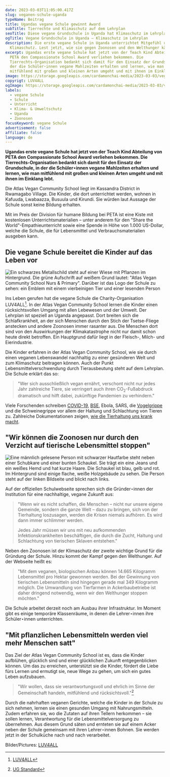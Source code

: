 ```yaml
---
date: 2023-03-03T11:05:00.417Z
slug: veganen-schule-uganda
typeName: Beitrag
title: Ugandas vegane Schule gewinnt Award
subTitle: Tierrechte und Klimaschutz auf dem Lehrplan
seoTitle: Diese vegane Grundschule in Uganda hat Klimaschutz im Lehrplan
ogTitle: Vegane Grundschule in Uganda – Klimaschutz im Lehrplan
description: Die erste vegane Schule in Uganda unterrichtet Mitgefühl und
  Klimaschutz. Lest jetzt, wie sie gegen Zoonosen und den Welthunger kämpft.
excerpt: Ugandas erste vegane Schule hat jetzt von der Teach Kind Abteilung von
  PETA den Compassionate School Award verliehen bekommen. Die
  Tierrechts-Organisation bedankt sich damit für den Einsatz der Grundschule, in
  der die Schüler⋆innen vegane Mahlzeiten erhalten und lernen, wie man
  mitfühlend mit großen und kleinen Arten umgeht und mit ihnen im Einklang lebt.
image: https://storage.googleapis.com/cardamonchai-media/2023-03-03/vegane-schule-luv4all-jpg-imagine-a8b8c8_887456_1024_768/640.webp
copyrigt: LUV4ALL
ogImage: https://storage.googleapis.com/cardamonchai-media/2023-03-03/vegane-schule-luv4all-og-jpg-imagine-d8d8d8_726951_1200_628/640.webp
labels:
  - vegane Schule
  - Schule
  - Unterricht
  - Klima- & Umweltschutz
  - Uganda
  - Zoonosen
focusKeyword: vegane Schule
advertisement: false
affiliate: false
language: de
---
```

**Ugandas erste vegane Schule hat jetzt von der Teach Kind Abteilung von PETA den Compassionate School Award verliehen bekommen. Die Tierrechts-Organisation bedankt sich damit für den Einsatz der Grundschule, in der die Schüler⋆innen vegane Mahlzeiten erhalten und lernen, wie man mitfühlend mit großen und kleinen Arten umgeht und mit ihnen im Einklang lebt.**

Die Atlas Vegan Community School liegt im Kassandra District in Rwamagabo Village. Die Kinder, die dort unterrichtet werden, wohnen in Kafuuda, Lwabaazza, Busuula und Kirundi. Sie würden laut Aussage der Schule sonst keine Bildung erhalten.

Mit im Preis der Division für humane Bildung bei PETA ist eine Kiste mit kostenlosen Unterrichtsmaterialien – unter anderem für den "Share the World"-Empathieunterricht sowie eine Spende in Höhe von 1.000 US-Dollar, welche die Schule, die für Lebensmittel und Verbrauchsmaterialien ausgeben kann.

## Die vegane Schule bereitet die Kinder auf das Leben vor

![Ein schwarzes Metallschild steht auf einer Wiese mit Pflanzen im Hintergrund. Die grüne Aufschrift auf weißem Grund lautet: "Atlas Vegan Community School Nurs & Primary". Darüber ist das Logo der Schule zu sehen: ein Emblem mit einem vierbeinigen Tier und einer lesenden Person](https://storage.googleapis.com/cardamonchai-media/2023-03-03/vegane-schule-luv4all-2-jpg-imagine-d8d8d8_656756_1024_768/640.webp "Die vegane Schule bereitet die Kinder auf das Leben vor. Bild/Picture LUV4ALL")

Ins Leben gerufen hat die vegane Schule die Charity-Organisation LUV4ALL[^1]. In der Atlas Vegan Community School lernen die Kinder einen rücksichtsvollen Umgang mit allen Lebewesen und der Umwelt. Der Lehrplan ist speziell an Uganda angepasst. Dort breiten sich die Schlafkrankheit, an der sich Menschen durch den Stich der Tsetse-Fliege anstecken und andere Zoonosen immer rasanter aus. Die Menschen dort sind von den Auswirkungen der Klimakatastrophe nicht nur damit schon heute direkt betroffen. Ein Hauptgrund dafür liegt in der Fleisch-, Milch- und Eierindustrie.

Die Kinder erfahren in der Atlas Vegan Community School, wie sie  durch einen veganen Lebenswandel nachhaltig zu einer gesünderen Welt und zum Klimaschutz beitragen können. Auch der Punkt Lebensmittelverschwendung durch Tierausbeutung steht auf dem Lehrplan. Die Schule erklärt das so:

> "Wer sich ausschließlich vegan ernährt, verschont nicht nur jedes Jahr zahlreiche Tiere, sie verringert auch ihren CO<sub>2</sub>-Fußabdruck dramatisch und hilft dabei, zukünftige Pandemien zu verhindern."

Viele Forschenden schreiben [COVID-19](/2020/04/inger-andersen-un-covid-19/), [BSE](/2021/10/rinderwahnsinn/), Ebola, SARS, die [Vogelgrippe](/2021/06/vogelgrippe-h10n3-bei-menschen/) und die Schweinegrippe vor allem der Haltung und Schlachtung von Tieren zu. Zahlreiche Dokumentationen zeigen, [wie die Tierhaltung uns krank macht](/2020/08/the-end-of-medicine/).

## "Wir können die Zoonosen nur durch den Verzicht auf tierische Lebensmittel stoppen"

![Eine männlich gelesene Person mit schwarzer Hautfarbe steht neben einer Schubkare und einer bunten Schaukel. Sie trägt ein eine Jeans und ein weißes Hemd und hat kurze Haare. Die Schaukel ist blau, gelb und rot. Im Hintergrund sind einige flache, weiße Holzgebäude zu sehen. Die Person steht auf der linken Bildseite und blickt nach links.](https://storage.googleapis.com/cardamonchai-media/2023-03-03/vegane-schule-luv4all-1-jpg-imagine-080808_72664d_1024_768/640.webp "Die vegane Schule befindet sich im Aufbau. Bild: LUV4ALL")

Auf der offiziellen Schulwebseite sprechen sich die Gründer⋆innen der Institution für eine nachhaltige, vegane Zukunft aus:

> "Wenn wir es nicht schaffen, die Menschen – nicht nur unsere eigene Gemeinde, sondern die ganze Welt – dazu zu bringen, sich von der Tierhaltung loszusagen, werden die Krisen niemals aufhören. Es wird dann immer schlimmer werden.
>
> Jedes Jahr müssen wir uns mit neu aufkommenden Infektionskrankheiten beschäftigen, die durch die Zucht, Haltung und Schlachtung von tierischen Sklaven entstehen."

Neben den Zoonosen ist der Klimaschutz der zweite wichtige Grund für die Gründung der Schule. Hinzu kommt der Kampf gegen den Welthunger. Auf der Webseite heißt es:

> "Mit dem veganen, biologischen Anbau können 14.665 Kilogramm Lebensmittel pro Hektar gewonnen werden. Bei der Gewinnung von tierischen Lebensmitteln sind hingegen gerade mal 349 Kilogramm möglich. Die Umwandlung von Tierfarmen in Ackerbaubetriebe ist daher dringend notwendig, wenn wir den Welthunger stoppen möchten."

Die Schule arbeitet derzeit noch am Ausbau ihrer Infrastruktur. Im Moment gibt es einige temporäre Klassenräume, in denen die Lehrer⋆innen ihre Schüler⋆innen unterrichten.

## "Mit pflanzlichen Lebensmitteln werden viel mehr Menschen satt"

Das Ziel der Atlas Vegan Community School ist es, dass die Kinder aufblühen, glücklich sind und einer glücklichen Zukunft entgegenblicken können. Um das zu erreichen, unterstützt sie die Kinder, fördert die Liebe fürs Lernen und ermutigt sie, neue Wege zu gehen, um sich ein gutes Leben aufzubauen.

> "Wir wollen, dass sie verantwortungsvoll und ehrlich im Sinne der Gemeinschaft handeln, mitfühlend und rücksichtsvoll."[^2]

Durch die nahrhaften veganen Gerichte, welche die Kinder in der Schule zu sich nehmen, lernen sie einen gesunden Umgang mit Nahrungsmitteln. Zudem erfahren sie, wo die Zutaten auf ihren Tellern herkommen – sie sollen lernen, Verantwortung für die Lebensmittelversorgung zu übernehmen. Aus diesem Grund säten und ernteten sie auf einem Acker neben der Schule gemeinsam mit ihren Lehrer⋆innen Bohnen. Sie werden jetzt in der Schulküche nach und nach verarbeitet.

Bilder/Pictures: [LUV4ALL](https://loveforalluganda.org/)

[^1]: [LUV4ALL](https://loveforalluganda.org/tag/vegan-school/)
[^2]: [UG Standard](https://www.ugstandard.com/ugandas-first-vegan-school-opens-to-protect-children-from-zoonotic-disease/)